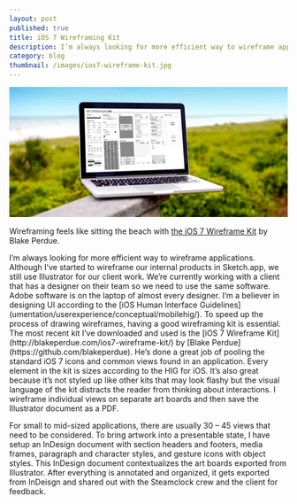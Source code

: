 ```yaml
---
layout: post
published: true
title: iOS 7 Wireframing Kit
description: I’m always looking for more efficient way to wireframe applications.
category: blog
thumbnail: /images/ios7-wireframe-kit.jpg
---
```

<img src="/images/ios7-wireframe-kit.jpg" alt="iOS 7 Wireframe Kit" />
<p class="image-caption">Wireframing feels like sitting the beach with <a href="http://blakeperdue.com/ios7-wireframe-kit/" title="The iOS 7 Wireframing Kit">the iOS 7 Wireframe Kit</a> by Blake Perdue.</p>
I’m always looking for more efficient way to wireframe applications. Although I’ve started to wireframe our internal products in Sketch.app, we still use Illustrator for our client work. We’re currently working with a client that has a designer on their team so we need to use the same software. Adobe software is on the laptop of almost every designer. I’m a believer in designing UI according to the [iOS Human Interface Guidelines](umentation/userexperience/conceptual/mobilehig/). To speed up the process of drawing wireframes, having a good wireframing kit is essential. The most recent kit I’ve downloaded and used is the [iOS 7 Wireframe Kit](http://blakeperdue.com/ios7-wireframe-kit/) by [Blake Perdue](https://github.com/blakeperdue). He’s done a great job of pooling the standard iOS 7 icons and common views found in an application. Every element in the kit is sizes according to the HIG for iOS. It’s also great because it’s not styled up like other kits that may look flashy but the visual language of the kit distracts the reader from thinking about interactions. I wireframe individual views on separate art boards and then save the Illustrator document as a PDF.

For small to mid-sized applications, there are usually 30 – 45 views that need to be considered. To bring artwork into a presentable state, I have setup an InDesign document with section headers and footers, media frames, paragraph and character styles, and gesture icons with object styles. This InDesign document contextualizes the art boards exported from Illustrator. After everything is annotated and organized, it gets exported from InDeisgn and shared out with the Steamclock crew and the client for feedback.